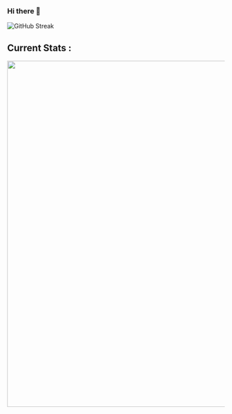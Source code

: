 ### Hi there 👋

<img  src="https://i.ibb.co/rmfbW0L/Farhad-Hossain-1.jpg" alt="GitHub Streak" />

## Current Stats :

<img width="800" src="https://github-readme-streak-stats.herokuapp.com?user=Farhad-Hossain-45&theme=vue-dark)](https://git.io/streak-stats"></img>
